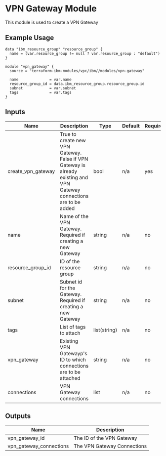# VPN Gateway Module

This module is used to create a VPN Gateway

## Example Usage
```
data "ibm_resource_group" "resource_group" {
  name = (var.resource_group != null ? var.resource_group : "default")
}

module "vpn_gateway" {
  source = "terraform-ibm-modules/vpc/ibm//modules/vpn-gateway"

  name              = var.name
  resource_group_id = data.ibm_resource_group.resource_group.id
  subnet            = var.subnet
  tags              = var.tags
}
```

<!-- BEGINNING OF PRE-COMMIT-TERRAFORM DOCS HOOK -->

## Inputs

| Name                              | Description                                           | Type   | Default | Required |
|-----------------------------------|-------------------------------------------------------|--------|---------|----------|
| create\_vpn\_gateway | True to create new VPN Gateway. False if VPN Gateway is already existing and VPN Gateway connections are to be added | bool | n/a | yes |
| name | Name of the VPN Gateway. Required if creating a new Gateway | string | n/a | no |
| resource\_group\_id | ID of the resource group | string | n/a | no |
| subnet | Subnet id for the Gateway. Required if creating a new Gateway | string | n/a | no |
| tags | List of tags to attach  | list(string) | n/a | no |
| vpn\_gateway | Existing VPN Gatewayp's ID to which connections are to be attached | string | n/a | no |
| connections | VPN Gateway connections | list | n/a | no |

## Outputs

| Name | Description |
|------|-------------|
| vpn\_gateway\_id | The ID of the VPN Gateway |
| vpn\_gateway\_connections | The VPN Gateway Connections |